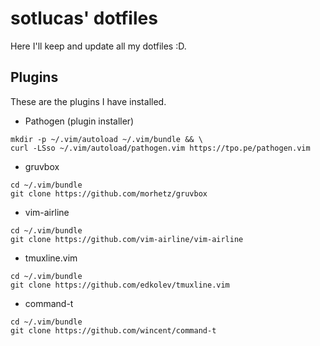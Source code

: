 # sotlucas' dotfiles

Here I'll keep and update all my dotfiles :D.

## Plugins

These are the plugins I have installed.

* Pathogen (plugin installer)
```
mkdir -p ~/.vim/autoload ~/.vim/bundle && \
curl -LSso ~/.vim/autoload/pathogen.vim https://tpo.pe/pathogen.vim
```

* gruvbox
```
cd ~/.vim/bundle
git clone https://github.com/morhetz/gruvbox
```

* vim-airline
```
cd ~/.vim/bundle
git clone https://github.com/vim-airline/vim-airline
```

* tmuxline.vim
```
cd ~/.vim/bundle
git clone https://github.com/edkolev/tmuxline.vim
```

* command-t
```
cd ~/.vim/bundle
git clone https://github.com/wincent/command-t
```



